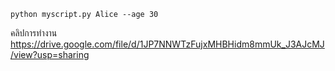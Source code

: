 ```
python myscript.py Alice --age 30

```
คลิปการทํางาน https://drive.google.com/file/d/1JP7NNWTzFujxMHBHidm8mmUk_J3AJcMJ/view?usp=sharing
